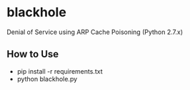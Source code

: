 # blackhole
Denial of Service using ARP Cache Poisoning (Python 2.7.x)

## How to Use
- pip install -r requirements.txt
- python blackhole.py
